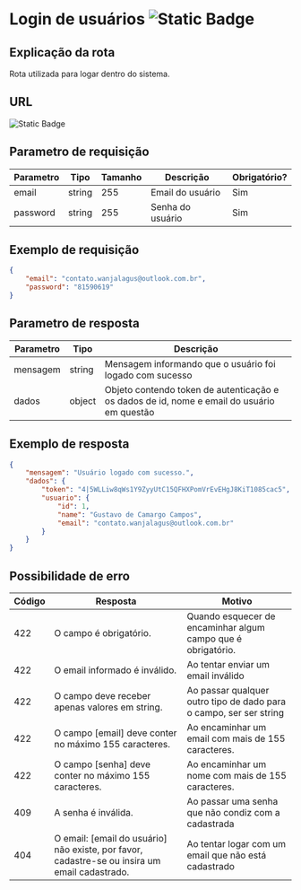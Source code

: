 # Login de usuários ![Static Badge](https://img.shields.io/badge/Rota_n%C3%A3o_autenticada-%23F93E3E)

## Explicação da rota

Rota utilizada para logar dentro do sistema.

## URL

![Static Badge](https://img.shields.io/badge/POST-%2Fapi%2Fv1%2Finterno%2Fautenticacao%2Flogin-%2349CC90)

## Parametro de requisição

| Parametro | Tipo   | Tamanho | Descrição        | Obrigatório? |
|-----------|--------|---------|------------------|--------------|
| email     | string | 255     | Email do usuário | Sim          |
| password  | string | 255     | Senha do usuário | Sim          |

## Exemplo de requisição

```json
{
    "email": "contato.wanjalagus@outlook.com.br",
    "password": "81590619"
}
```

## Parametro de resposta

| Parametro | Tipo   | Descrição                                                                                  |
|-----------|--------|--------------------------------------------------------------------------------------------|
| mensagem  | string | Mensagem informando que o usuário foi logado com sucesso                                   |
| dados     | object | Objeto contendo token de autenticação e os dados de id, nome e email do usuário em questão |

## Exemplo de resposta

```json
{
    "mensagem": "Usuário logado com sucesso.",
    "dados": {
        "token": "4|5WLLiw8qWs1Y9ZyyUtC15QFHXPomVrEvEHgJ8KiT1085cac5",
        "usuario": {
            "id": 1,
            "name": "Gustavo de Camargo Campos",
            "email": "contato.wanjalagus@outlook.com.br"
        }
    }
}
```

## Possibilidade de erro

| Código | Resposta                                                                                      | Motivo                                                             |
|--------|-----------------------------------------------------------------------------------------------|--------------------------------------------------------------------|
| 422    | O campo é obrigatório.                                                                        | Quando esquecer de encaminhar algum campo que é obrigatório.       |
| 422    | O email informado é inválido.                                                                 | Ao tentar enviar um email inválido                                 |
| 422    | O campo deve receber apenas valores em string.                                                | Ao passar qualquer outro tipo de dado para o campo, ser ser string |
| 422    | O campo [email] deve conter no máximo 155 caracteres.                                         | Ao encaminhar um email com mais de 155 caracteres.                 |
| 422    | O campo [senha] deve conter no máximo 155 caracteres.                                         | Ao encaminhar um nome com mais de 155 caracteres.                  |
| 409    | A senha é inválida.                                                                           | Ao passar uma senha que não condiz com a cadastrada                |
| 404    | O email: [email do usuário] não existe, por favor, cadastre-se ou insira um email cadastrado. | Ao tentar logar com um email que não está cadastrado               |
